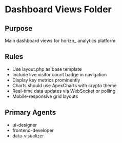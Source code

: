 # Dashboard Views Folder

## Purpose
Main dashboard views for horizn_ analytics platform

## Rules
- Use layout.php as base template
- Include live visitor count badge in navigation
- Display key metrics prominently
- Charts should use ApexCharts with crypto theme
- Real-time data updates via WebSocket or polling
- Mobile-responsive grid layouts

## Primary Agents
- ui-designer
- frontend-developer
- data-visualizer